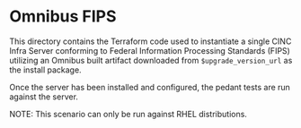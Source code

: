 # Omnibus FIPS

This directory contains the Terraform code used to instantiate a single CINC Infra Server conforming to Federal Information Processing Standards (FIPS) utilizing an Omnibus built artifact downloaded from `$upgrade_version_url` as the install package.

Once the server has been installed and configured, the pedant tests are run against the server.

NOTE: This scenario can only be run against RHEL distributions.
